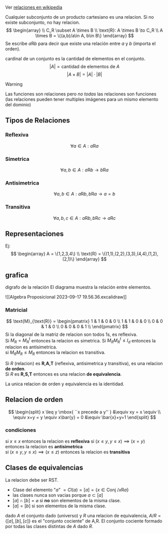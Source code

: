 Ver [relaciones en wikipedia](https://en.wikipedia.org/wiki/Relation_\(mathematics\))


Cualquier subconjunto de un producto cartesiano es una relacion. Si no existe subconjunto, no hay relacion.
$$
\begin{array} \\
C_R \subset A \times B \\
\text{R}: A \times B \to C_R \\
A \times B = \{(a,b)/a\in A, b\in B\}
\end{array}
$$
Se escribe $a\text{R}b$ para decir que existe una relación entre $a$ y $b$ (importa el orden).  

cardinal de un conjunto es la cantidad de elementos en el conjunto.
$$
|A| = \mbox{cantidad de elementos de } A
$$
$$
|A \times B| = |A| \cdot |B|
$$

> [!WARNING]
> Las funciones son relaciones pero *no todas* las relaciones son funciones (las relaciones pueden tener multiples imágenes para un mismo elemento del dominio)

## Tipos de Relaciones
### Reflexiva
$$
\forall a \in A: a\text{R}a
$$
### Simetrica
$$
\forall a,b \in A: a\text{R}b \to b\text{R}a
$$
### Antisimetrica
$$
\forall a,b \in A: a\text{R}b,b\text{R}a \to a=b
$$
### Transitiva
$$
\forall a,b,c \in A: a\text{R}b, b\text{R}c \to a\text{R}c
$$
## Representaciones
Ej:
$$
\begin{array}
A = \{1,2,3,4\}  \\
\text{R} = \{(1,1),(2,2),(3,3),(4,4),(1,2),(2,1)\}
\end{array}
$$
## grafica
digrafo de la relación
El diagrama muestra la relación entre elementos. 

![[Algebra Proposicional 2023-09-17 19.56.36.excalidraw]]

### Matricial
$$
\text{M}_{\text{R}} = \begin{pmatrix}
1 & 1 & 0 & 0 \\
1 & 1 & 0 & 0 \\
0 & 0 & 1 & 0 \\
0 & 0 & 0 & 1 \\
\end{pmatrix}
$$
Si la diagonal de la matriz de relacion son todos 1s, es reflexiva.   
Si $M_{R}= M_{R}^{t}$ entonces la relacion es simetrica.
Si $M_{R}M_{R}^{t} \leq I_{d}$ entonces la relacion es antisimetrica.  
si $M_{R}M_{R} \leq M_{R}$ entonces la relacion es transitiva.

Si $R$ (relacion) es **R,A,T** (reflexiva, antisimetrica y transitiva), es una relacion **de orden**.  
Si $R$ es **R,S,T** entonces es una relacion **de equivalencia**.

La unica relacion de orden y equivalencia es la identidad.

## Relacion de orden
$$
\begin{split}
x \leq y \mbox{ ``x precede a y'' } &\equiv xy = x \equiv \\
\equiv x+y = y \equiv x\bar{y} = 0 &\equiv \bar{x}+y=1
\end{split}
$$
### condiciones

si $x \leq x$ entonces la relacion es **reflexiva** 
si $(x \leq y, y \leq x) \implies (x=y)$ entonces la relacion es **antisimetrica**  
si $(x \leq y, y \leq x) \implies (x \leq z)$ entonces la relacion es **transitiva**
## Clases de equivalencias
La relacion debe ser RST. 

* Clase del elemento "$a$" $= Cl(a) = [a] = \{ x \in \text{Conj } / x\text{R}a \}$
* las clases nunca son vacias porque $a \subset [a]$
* $[a] \cap [b] = \varnothing$ si **no** son elementos de la misma clase.
* $[a] = [b]$ si son elementos de la misma clase.

dado $A$ el conjunto dado (universo) y $R$ una relacion de equivalencia,  $A/R = \{ [a], [b], [c] \}$ es el "conjunto cociente" de A,R. El conjunto cociente formado por todas las clases distintas de $A$ dado $R$. 